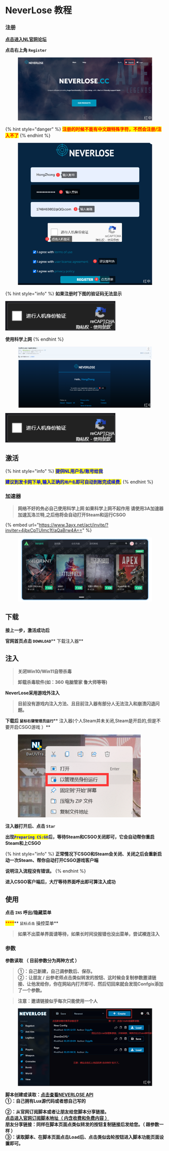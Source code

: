 # NeverLose 教程

### 注册 <a href="#vzhyg" id="vzhyg"></a>

[**点击进入NL官网论坛**](https://neverlose.cc/)

**点击右上角 **<mark style="color:blue;">**`Register`**</mark>

<figure><img src="../../../.gitbook/assets/image (10).png" alt=""><figcaption></figcaption></figure>

{% hint style="danger" %}
<mark style="color:red;">**注册的时候不能有中文跟特殊字符，不然会注册/注入不了**</mark>
{% endhint %}

<figure><img src="../../../.gitbook/assets/image (29).png" alt=""><figcaption></figcaption></figure>

{% hint style="info" %}
**如果注册时下图的验证码无法显示**

****![](<../../../.gitbook/assets/image (33).png>)****

**使用科学上网**
{% endhint %}

<figure><img src="../../../.gitbook/assets/image (21).png" alt=""><figcaption></figcaption></figure>

![](<../../../.gitbook/assets/image (3).png>)

## 激活

{% hint style="info" %}
<mark style="color:blue;">**提供NL用户名/账号给我**</mark>

<mark style="color:blue;">**建议到发卡网下单,输入正确的**</mark><mark style="color:blue;">**`用户名`**</mark><mark style="color:blue;">**即可自动到账完成续费.**</mark>
{% endhint %}



### 加速器

> **网络不好的务必自己使用科学上网 如果科学上网不起作用 请使用3A加速器 加速瓦洛兰特,之后他将会自动打开Steam和运行CSGO**

{% embed url="https://www.3ayx.net/act/invite/?inviter=4jbxCpTUImc1f/aQaBrw4A==" %}

<figure><img src="../../../.gitbook/assets/image (37).png" alt=""><figcaption></figcaption></figure>

## 下载

**接上一步，激活成功后**

**官网首页点击 **<mark style="color:blue;">**`DOWNLOAD`**</mark>** 下载注入器**

## **注入**

> **关闭Win10/Win11自带杀毒**
>
> **卸载杀毒软件(如：360 电脑管家 鲁大师等等)**

**NeverLose采用游戏外注入**

> **目前没有游戏内注入方法、且目前注入器有部分人无法注入和崩溃闪退问题。**

**下载后 **<mark style="color:blue;">**`鼠标右键管理员运行`**</mark>** 注入器(个人Steam并未关闭,Steam是开启的,但是不要开启CSGO游戏 ）**

<figure><img src="../../../.gitbook/assets/image (30).png" alt=""><figcaption></figcaption></figure>

**注入器打开后、点击 **<mark style="color:blue;">**`Star`**</mark>

**出现**<mark style="color:blue;">**`Preparing CS:GO`**</mark>**后，等待Steam和CSGO关闭即可，它会自动帮你重启Steam和上CSGO**

{% hint style="info" %}
**正常情况下CSGO和Steam会关闭、关闭之后会重新启动一次Steam、帮你自动打开CSGO游戏客户端**&#x20;

**说明注入流程没有错误。**
{% endhint %}

**进入CSGO客户端后，大厅等待界面呼出即可算注入成功**

## **使用**

**点击 `INS` 呼出/隐藏菜单**

&#x20;<mark style="color:red;">****</mark>** `鼠标点击` 操控菜单**

> **如果不出菜单界面请等待，如果长时间没报错也没出菜单，尝试裸连注入**

### **参数**

**参数读取 （ 目前参数分为两种方式 ）**

> **①：自己新建，自己调参数后、保存。**\
> **②：让朋友 / 出参老师点击类似转发的按钮、这时候会复制参数邀请链接、让他发给你，你在网站内打开即可、然后切回来就会发现Confgis添加了一个参数。**

> **注意：邀请链接似乎每次只能使用一个人**

<figure><img src="../../../.gitbook/assets/image (41).png" alt=""><figcaption></figcaption></figure>

**脚本创建或读取：**[**点击查看NEVERLOSE API**](https://docs.neverlose.cc/)\
**①：自己拥有Lua源代码或者想自己写的**

**②：从官网订阅脚本或者让朋友给您脚本分享链接。**\
[**点击进入官网订阅脚本地址（ 内含收费和免费内容 ）**](https://neverlose.cc/market/?page=0\&search=\&type=1\&sort=0\&filter=0)\
**朋友分享链接：同样在脚本页面点类似转发的按钮复制链接后发给您。（ 跟参数一样 ）**\
**③：读取脚本、在脚本页面点击Load后、点击类似齿轮按钮进入脚本功能页面设置即可。**
